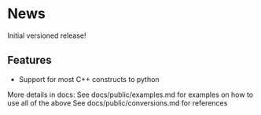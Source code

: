 # News #

Initial versioned release!

## Features ##

* Support for most C++ constructs to python

More details in docs:
See docs/public/examples.md for examples on how to use all of the above
See docs/public/conversions.md for references
